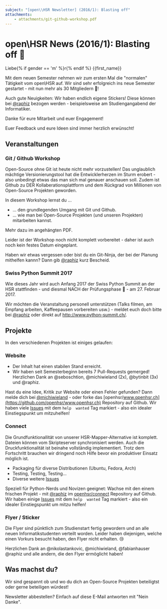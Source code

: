 ```yaml
---
subject: "[open\\HSR Newsletter] (2016/1): Blasting off"
attachments:
    - attachments/git-github-workshop.pdf
---
```

# open\HSR News (2016/1): Blasting off 🚀

Liebe{% if gender == 'm' %}r{% endif %} {{first_name}}

Mit dem neuen Semester nehmen wir zum ersten Mal die "normalen" Tätigkeit vom open\HSR auf. Wir sind sehr erfolgreich ins neue Semester gestartet - mit nun mehr als 30 Mitgliedern 🎉!

Auch gute Neuigkeiten: Wir haben endlich eigene Stickers! Diese können bei [@raphiz](mailto:raphael.zimmermann@hsr.ch) bezogen werden - beispielsweise am Studiengangabend der Informatiker.   

Danke für eure Mitarbeit und euer Engagement!

Euer Feedback und eure Ideen sind immer herzlich erwünscht!


## Veranstaltungen

### Git / Github Workshop

Open-Source ohne Git ist heute nicht mehr vorzustellen! Das unglaublich mächtige Versionierungstool hat die Entwicklerherzen im Sturm erobert - also unbedingt etwas das man sich mal genauer anschauen soll. Zudem ist Github zu DER Kollaberationsplattform und dem Rückgrad von Millionen von Open-Source Projekten geworden.

In diesem Workshop lernst du ...

* ... den grundlegenden Umgang mit Git und Github.
* ... wie man bei Open-Source Projekten (und unseren Projekten) mitarbeiten kannst.

Mehr dazu im angehängten PDF.

Leider ist der Workshop noch nicht komplett vorbereitet - daher ist auch noch kein festes Datum eingeplant.

Haben wir etwas vergessen oder bist du ein Git-Ninja, der bei der Planung mithelfen kannn? Dann gib [@raphiz](mailto:raphael.zimmermann@hsr.ch) kurz Bescheid.

### Swiss Python Summit 2017
Wie dieses Jahr wird auch Anfang 2017 der Swiss Python Summit an der HSR stattfinden - und diesmal NACH der Prüfungsphase 🎉 - am 27. Februar 2017.

Wir möchten die Veranstaltung personell unterstützen (Talks filmen, am Empfang arbeiten, Kaffeepausen vorbereiten usw.) - meldet euch doch bitte bei [@raphiz](mailto:raphael.zimmermann@hsr.ch) oder direkt auf http://www.python-summit.ch/.

## Projekte
In den verschiedenen Projekten ist einiges gelaufen:

### Website

* Der Inhalt hat einen stabilen Stand erreicht.
* Wir haben seit Semesterbeginn bereits 7 Pull-Requests gemerged! Herzlichen Dank an @seboschtion, @michiwieland (2x), @bytinbit (3x) und @raphiz.

Hast du eine Idee, Kritik zur Website oder einen Fehler gefunden? Dann melde dich bei [@michiwieland](michael.wieland@hsr.ch) - oder forke das [openhsr/www.openhsr.ch](https://github.com/openhsr/www.openhsr.ch) Repository auf Github. Wir haben viele [Issues](https://github.com/openhsr/www.openhsr.ch/issues) mit dem `help  wanted` Tag markiert - also ein idealer Einstiegspunkt um mitzuhelfen!

### Connect

Die Grundfunktionallität von unserer HSR-Mapper-Alternative ist komplett. Dateien können vom Skripteserver synchronisiert werden. Auch die Druckfunktionalität ist beinahe vollständig implementiert.
Trotz dem Fortschritt brauchen wir dringend noch Hilfe bevor ein produktiver Einsatz möglich ist.

* Packaging für diverse Distributionen (Ubuntu, Fedora, Arch)
* Testing, Testing, Testing...
* Diverse weitere [Issues](https://github.com/openhsr/openhsr/issues)

Speziell für Python-Nerds und Novizen geeignet: Wachse mit den einem frischen Projekt - mit [@raphiz](mailto:raphael.zimmermann@hsr.ch) im [openhsr/connect](https://github.com/openhsr/connect) Repository auf Github. Wir haben einige [Issues](https://github.com/openhsr/openhsr/issues) mit dem `help  wanted` Tag markiert - also ein idealer Einstiegspunkt um mitzu helfen!

### Flyer / Sticker
Die Flyer sind pünktlich zum Studienstart fertig gewordern und an alle neuen Informatikstudenten verteilt worden. Leider haben diejenigen, welche einen Vorkurs besucht haben, den Flyer nicht erhalten. 😢

Herzlichen Dank an @nikolastankovic, @michiwieland, @fabianhauser @raphiz und alle andern, die den Flyer ermöglicht haben!

## Was machst du?
Wir sind gespannt ob und wo du dich an Open-Source Projekten beteiligtst oder gerne beteiligen würdest!


Newsletter abbestellen? Einfach auf diese E-Mail antworten mit "Nein Danke".
